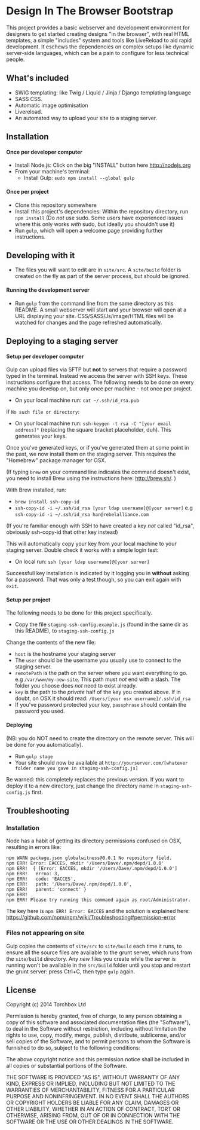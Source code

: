 # Design In The Browser Bootstrap

This project provides a basic webserver and development environment for designers to get started creating designs "in the browser", with real HTML templates, a simple "includes" system and tools like LiveReload to aid rapid development. It eschews the dependencies on complex setups like dynamic server-side languages, which can be a pain to configure for less technical people.


## What's included

* SWIG templating: like Twig / Liquid / Jinja / Django templating language
* SASS CSS.
* Automatic image optimisation
* Livereload.
* An automated way to upload your site to a staging server.

## Installation

#### Once per developer computer

* Install Node.js: Click on the big "INSTALL" button here http://nodejs.org
* From your machine's terminal:
  * Install Gulp: `sudo npm install --global gulp`

#### Once per project

* Clone this repository somewhere
* Install this project's dependencies: Within the repository directory, run `npm install` (Do *not* use sudo. Some users have experienced issues where this only works *with* sudo, but ideally you shouldn't use it)
* Run `gulp`, which will open a welcome page providing further instructions.


## Developing with it

* The files you will want to edit are in `site/src`. A `site/build` folder is created on the fly as part of the server process, but should be ignored.


####  Running the development server

* Run `gulp` from the command line from the same directory as this README. A small webserver will start and your browser will open at a URL displaying your site. CSS/SASS/Js/image/HTML files will be watched for changes and the page refreshed automatically.


## Deploying to a staging server

#### Setup per developer computer

Gulp can upload files via SFTP but **not** to servers that require a password typed in the terminal. Instead we access the server with SSH keys. These instructions configure that access. The following needs to be done on every machine you develop on, but only once per machine - not once per project.

* On your local machine run: `cat ~/.ssh/id_rsa.pub`

If `No such file or directory`:

* On your local machine run: `ssh-keygen -t rsa -C "[your email address]"` (replacing the square bracket placeholder, duh). This generates your keys.

Once you've generated keys, or if you've generated them at some point in the past, we now install them on the staging server. This requires the "Homebrew" package manager for OSX. 

(If typing `brew` on your command line indicates the command doesn't exist, you need to install Brew using the instructions here: http://brew.sh/. )

With Brew installed, run:

* `brew install ssh-copy-id`
* `ssh-copy-id -i ~/.ssh/id_rsa [your ldap username]@[your server]` e.g `ssh-copy-id -i ~/.ssh/id_rsa han@rebelalliance.com`

(If you're familiar enough with SSH to have created a key *not* called "id_rsa", obviously ssh-copy-id that other key instead)

This will automatically copy your key from your local machine to your staging server. Double check it works with a simple login test:

* On local run: `ssh [your ldap username]@[your server]`

Successfull key installation is indicated by it logging you in **without** asking for a password. That was only a test though, so you can exit again with `exit`.


#### Setup per project

The following needs to be done for this project specifically.

* Copy the file `staging-ssh-config.example.js` (found in the same dir as this README), to `staging-ssh-config.js`

Change the contents of the new file: 

* `host` is the hostname your staging server
* The `user` should be the username you usually use to connect to the staging server. 
* `remotePath` is the path on the server where you want everything to go. e.g  `/var/www/my-new-site`. This path must *not* end with a slash. The folder you choose does *not* need to exist already.
* `key` is the path to the *private* half of the key you created above. If in doubt, on OSX it should read: `/Users/[your osx username]/.ssh/id_rsa`
* If you've password protected your key, `passphrase` should contain the password you used.


#### Deploying

(NB: you do NOT need to create the directory on the remote server. This will be done for you automatically).

* Run `gulp stage`
* Your site should now be available at `http://yourserver.com/[whatever folder name you gave in staging-ssh-config.js]`

Be warned: this completely replaces the previous version. If you want to deploy it to a new directory, just change the directory name in `staging-ssh-config.js` first.


## Troubleshooting

### Installation
Node has a habit of getting its directory permissions confused on OSX, resulting in errors like: 

```
npm WARN package.json globalwitness@0.0.1 No repository field.
npm ERR! Error: EACCES, mkdir '/Users/Dave/.npm/depd/1.0.0'
npm ERR!  { [Error: EACCES, mkdir '/Users/Dave/.npm/depd/1.0.0']
npm ERR!   errno: 3,
npm ERR!   code: 'EACCES',
npm ERR!   path: '/Users/Dave/.npm/depd/1.0.0',
npm ERR!   parent: 'connect' }
npm ERR! 
npm ERR! Please try running this command again as root/Administrator.

```

The key here is `npm ERR! Error: EACCES` and the solution is explained here:
https://github.com/npm/npm/wiki/Troubleshooting#permission-error

### Files not appearing on site

Gulp copies the contents of `site/src` to `site/build` each time it runs, to ensure all the source files are available to the grunt server, which runs from the `site/build` directory. Any *new* files you create while the server is running won't be available in the `src/build` folder until you stop and restart the grunt server: press Ctrl+C, then type `gulp` again.


## License

Copyright (c) 2014 Torchbox Ltd

Permission is hereby granted, free of charge, to any person obtaining a copy
of this software and associated documentation files (the "Software"), to deal
in the Software without restriction, including without limitation the rights
to use, copy, modify, merge, publish, distribute, sublicense, and/or sell
copies of the Software, and to permit persons to whom the Software is
furnished to do so, subject to the following conditions:

The above copyright notice and this permission notice shall be included in all
copies or substantial portions of the Software.

THE SOFTWARE IS PROVIDED "AS IS", WITHOUT WARRANTY OF ANY KIND, EXPRESS OR
IMPLIED, INCLUDING BUT NOT LIMITED TO THE WARRANTIES OF MERCHANTABILITY,
FITNESS FOR A PARTICULAR PURPOSE AND NONINFRINGEMENT. IN NO EVENT SHALL THE
AUTHORS OR COPYRIGHT HOLDERS BE LIABLE FOR ANY CLAIM, DAMAGES OR OTHER
LIABILITY, WHETHER IN AN ACTION OF CONTRACT, TORT OR OTHERWISE, ARISING FROM,
OUT OF OR IN CONNECTION WITH THE SOFTWARE OR THE USE OR OTHER DEALINGS IN THE
SOFTWARE.
